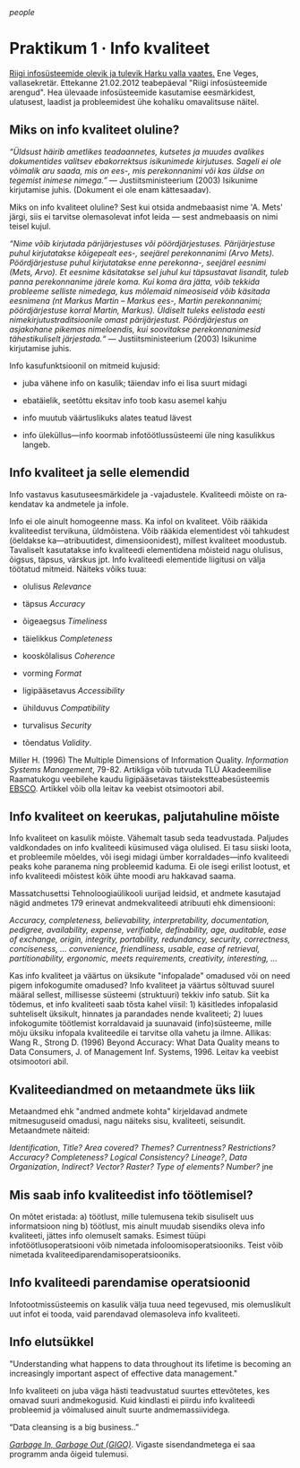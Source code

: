<div style='display: inline-block;'><i class="material-icons ikoon teal">people</i></div>

# Praktikum 1 · Info kvaliteet 

[Riigi infosüsteemide olevik ja tulevik Harku valla vaates.](https://www.ria.ee/public/Programm/Tark_e_riik_2011/riigi_infosusteemi_arengute_infopaev_21.02.12/15_Ene_Veges__Harku_VV.pdf) Ene Veges, vallasekretär. Ettekanne 21.02.2012 teabepäeval "Riigi infosüsteemide arengud". Hea ülevaade infosüsteemide kasutamise eesmärkidest, ulatusest, laadist ja probleemidest ühe kohaliku omavalitsuse näitel.

## Miks on info kvaliteet oluline?

_“Üldsust häirib ametlikes teadaannetes, kutsetes ja muudes avalikes dokumentides valitsev ebakorrektsus isikunimede kirjutuses. Sageli ei ole võimalik aru saada, mis on ees-, mis perekonnanimi või kas üldse on tegemist inimese nimega.”_ — Justiitsministeerium (2003) Isikunime kirjutamise juhis. (Dokument ei ole enam kättesaadav).

Miks on info kvaliteet oluline? Sest kui otsida andmebaasist nime 'A. Mets' järgi, siis ei tarvitse olemasolevat infot leida — sest andmebaasis on nimi teisel kujul.

_“Nime võib kirjutada pärijärjestuses või pöördjärjestuses. Pärijärjestuse puhul kirjutatakse kõigepealt ees-, seejärel perekonnanimi (Arvo Mets). Pöördjärjestuse puhul kirjutatakse enne perekonna-, seejärel eesnimi (Mets, Arvo). Et eesnime käsitatakse sel juhul kui täpsustavat lisandit, tuleb panna perekonnanime järele koma. Kui koma ära jätta, võib tekkida probleeme selliste nimedega, kus mõlemaid nimeosiseid võib käsitada eesnimena (nt Markus Martin – Markus ees-, Martin perekonnanimi; pöördjärjestuse korral Martin, Markus). Üldiselt tuleks eelistada eesti nimekirjutustraditsioonile omast pärijärjestust. Pöördjärjestus on asjakohane pikemas nimeloendis, kui soovitakse perekonnanimesid tähestikuliselt järjestada.“_ — Justiitsministeerium (2003) Isikunime kirjutamise juhis.

Info kasufunktsioonil on mitmeid kujusid: 

- juba vähene info on kasulik; täiendav info ei lisa suurt midagi 

- ebatäielik, seetõttu eksitav info toob kasu asemel kahju 

- info muutub väärtuslikuks alates teatud lävest 

- info üleküllus—info koormab infotöötlussüsteemi üle ning kasulikkus langeb. 

## Info kvaliteet ja selle elemendid

Info vastavus ka­su­tus­ees­mär­ki­de­le ja -vajadustele. Kvaliteedi mõiste on ra­ken­da­tav ka andmetele ja infole.

Info ei ole ainult homogeenne mass. Ka infol on kvaliteet. Võib rääkida kvaliteedist tervikuna, üldmõistena. Võib rääkida elementidest või tahkudest (öeldakse ka—atribuutidest, dimensioonidest), millest kvaliteet moodustub. Tavaliselt kasutatakse info kvaliteedi elementidena mõisteid nagu olulisus, õigsus, täpsus, värskus jpt. Info kvaliteedi elementide liigitusi on välja töötatud mitmeid. Näiteks võiks tuua: 

- olulisus _Relevance_ 

- täpsus _Accuracy_ 

- õigeaegsus _Timeliness_ 

- täielikkus _Completeness_ 

- kooskõlalisus _Coherence_ 

- vorming _Format_ 

- ligipääsetavus _Accessibility_ 

- ühilduvus _Compatibility_ 

- turvalisus _Security_ 

- tõendatus _Validity_.

Miller H. (1996) The Multiple Dimensions of Information Quality. _Information Systems Management_, 79-82. Artikliga võib tutvuda TLÜ Akadeemilise Raamatukogu veebilehe kaudu ligipääsetavas täistekstteabesüsteemis [EBSCO](https://www.tlulib.ee/index.php/et/inforessursid/e-andmebaasid). Artikkel võib olla leitav ka veebist otsimootori abil.

## Info kvaliteet on keerukas, paljutahuline mõiste

Info kvaliteet on kasulik mõiste. Vähemalt tasub seda teadvustada. Paljudes valdkondades on info kvaliteedi küsimused väga olulised. Ei tasu siiski loota, et probleemile mõeldes, või isegi midagi ümber korraldades—info kvaliteedi peaks kohe paranema ning probleemid kaduma. Ei ole isegi erilist lootust, et info kvaliteedi mõistest kõik ühte moodi aru hakkavad saama.

Massatchusettsi Tehnoloogiaülikooli uurijad leidsid, et andmete kasutajad nägid andmetes 179 erinevat andmekvaliteedi atribuuti ehk dimensiooni: 

_Accuracy, completeness, believability, interpretability, documentation, pedigree, availability, expense, verifiable, definability, age, auditable, ease of exchange, origin, integrity, portability, redundancy, security, correctness, conciseness, … convenience, friendliness, usable, ease of retrieval, partitionability, ergonomic, meets requirements, creativity, interesting, …_

Kas info kvaliteet ja väärtus on üksikute "info­pa­la­de" omadused või on need pigem infokogumite oma­du­sed? Info kvaliteet ja väärtus sõl­tuvad suurel mää­ral sellest, millisesse süsteemi (struk­tuuri) tek­kiv in­fo sa­tub. Siit ka tõdemus, et info kvaliteeti saab tõsta ka­hel viisil: 1) käsitledes infopalasid suh­te­li­selt üksi­kult, hinnates ja paran­da­des nen­de kva­li­teeti; 2) luu­es infokogumite töötlemist kor­ral­da­vaid ja suu­navaid (in­fo)süsteeme, mille mõju ük­si­ku infopala kva­li­tee­di­le ei tarvitse olla va­hetu ja ilm­ne. Allikas: Wang R., Strong D. (1996) Beyond Accuracy: What Data Quality means to Data Consumers, J. of Management Inf. Systems, 1996. Leitav ka veebist otsimootori abil.

## Kvaliteediandmed on metaandmete üks liik

Metaandmed ehk "andmed andmete kohta" kirjeldavad andmete mitmesuguseid omadusi, nagu näiteks sisu, kvaliteeti, seisundit. Metaandmete näiteid: 

_Identification_, _Title? Area covered? Themes? Currentness? Restrictions?_ 
_Accuracy? Completeness? Logical Consistency? Lineage?_, _Data Organization_, 
_Indirect? Vector? Raster? Type of elements? Number?_ jne

## Mis saab info kvaliteedist info töötlemisel?

On mõtet eristada: a) töötlust, mille tulemusena tekib sisuliselt uus informatsioon ning b) töötlust, mis ainult muudab sisendiks oleva info kvaliteeti, jättes info olemuselt samaks. Esimest tüüpi infotöötlusoperatsiooni võib nimetada infoloomisoperatsiooniks. Teist võib nimetada kvaliteediparendamisoperatsiooniks.

## Info kvaliteedi parendamise operatsioonid

Infotootmissüsteemis on kasulik välja tuua need tegevused, mis olemuslikult uut infot ei tooda, vaid parendavad olemasoleva info kvaliteeti.

## Info elutsükkel

"Understanding what happens to data throughout its lifetime is becoming an increasingly important aspect of effective data management." 

Info kvaliteeti on juba väga hästi teadvustatud suurtes ettevõtetes, kes omavad suuri andmekogusid. Kuid kindlasti ei piirdu info kvaliteedi probleemid ja võimalused ainult suurte andmemassiividega. 

“Data cleansing is a big business..”  

_[Garbage In, Garbage Out (GIGO)](https://en.wikipedia.org/wiki/Garbage_in,_garbage_out)_. Vigaste sisendandmetega ei saa programm anda õigeid tulemusi. 
